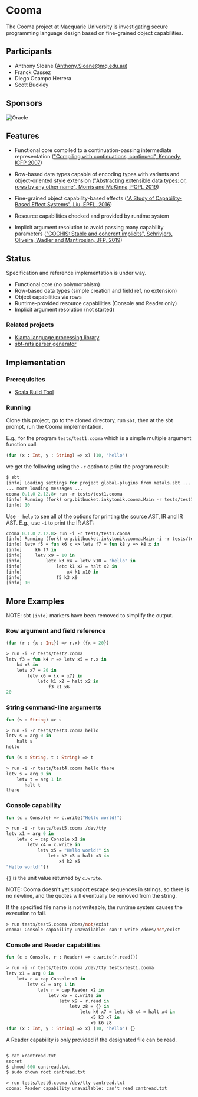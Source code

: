 # Cooma

The Cooma project at Macquarie University is investigating secure programming language design based on fine-grained object capabilities.

## Participants

* Anthony Sloane (Anthony.Sloane@mq.edu.au)
* Franck Cassez
* Diego Ocampo Herrera
* Scott Buckley

## Sponsors

![Oracle](https://plvmq.bitbucket.io/SAPLING/images/Oracle%20Red%20Badge.png)

## Features

* Functional core compiled to a continuation-passing intermediate representation (["Compiling with continuations, continued", Kennedy, ICFP 2007](https://doi.org/10.1145/1291151.1291179))

* Row-based data types capable of encoding types with variants and object-oriented style extension (["Abstracting extensible data types: or, rows by any other name", Morris and McKinna, POPL 2019](https://doi.org/10.1145/3290325))

* Fine-grained object capability-based effects (["A Study of Capability-Based Effect Systems", Liu, EPFL, 2016](https://github.com/liufengyun/stoic))

* Resource capabilities checked and provided by runtime system

* Implicit argument resolution to avoid passing many capability parameters (["COCHIS: Stable and coherent implicits", Schrivjers, Oliveira, Wadler and Mantirosian, JFP, 2019](http://dx.doi.org/10.1017/s0956796818000242))

## Status

Specification and reference implementation is under way.

* Functional core (no polymorphism)
* Row-based data types (simple creation and field ref, no extension)
* Object capabilities via rows
* Runtime-provided resource capabilities (Console and Reader only)
* Implicit argument resolution (not started)

### Related projects

* [Kiama language processing library](https://bitbucket.org/inkytonik/kiama)
* [sbt-rats parser generator](https://bitbucket.org/inkytonik/sbt-rats)

## Implementation

### Prerequisites

* [Scala Build Tool](https://www.scala-sbt.org)

### Running

Clone this project, go to the cloned directory, run `sbt`, then at the sbt prompt, run the Cooma implementation.

E.g., for the program `tests/test1.cooma` which is a simple multiple argument function call:

```ml
(fun (x : Int, y : String) => x) (10, "hello")
```

we get the following using the `-r` option to print the program result:

```ml
$ sbt
[info] Loading settings for project global-plugins from metals.sbt ...
... more loading messages ...
cooma 0.1.0 2.12.8> run -r tests/test1.cooma
[info] Running (fork) org.bitbucket.inkytonik.cooma.Main -r tests/test1.cooma
[info] 10
```

Use `--help` to see all of the options for printing the source AST, IR and IR AST. E.g., use `-i` to print the IR AST:

```ml
cooma 0.1.0 2.12.8> run -i -r tests/test1.cooma
[info] Running (fork) org.bitbucket.inkytonik.cooma.Main -i -r tests/test1.cooma
[info] letv f5 = fun k6 x => letv f7 = fun k8 y => k8 x in
[info]     k6 f7 in
[info]     letv x9 = 10 in
[info]         letc k3 x4 = letv x10 = "hello" in
[info]             letc k1 x2 = halt x2 in
[info]                 x4 k1 x10 in
[info]             f5 k3 x9
[info] 10
```

## More Examples

NOTE: sbt `[info]` markers have been removed to simplify the output.

### Row argument and field reference

```ml
(fun (r : {x : Int}) => r.x) ({x = 20})

> run -i -r tests/test2.cooma
letv f3 = fun k4 r => letv x5 = r.x in
    k4 x5 in
    letv x7 = 20 in
        letv x6 = {x = x7} in
            letc k1 x2 = halt x2 in
                f3 k1 x6
20
```

### String command-line arguments

```ml
fun (s : String) => s

> run -i -r tests/test3.cooma hello
letv s = arg 0 in
    halt s
hello

fun (s : String, t : String) => t

> run -i -r tests/test4.cooma hello there
letv s = arg 0 in
    letv t = arg 1 in
       halt t
there
```

### Console capability

```ml
fun (c : Console) => c.write("Hello world!")

> run -i -r tests/test5.cooma /dev/tty
letv x1 = arg 0 in
    letv c = cap Console x1 in
        letv x4 = c.write in
            letv x5 = "Hello world!" in
                letc k2 x3 = halt x3 in
                    x4 k2 x5
"Hello world!"{}
```

`{}` is the unit value returned by `c.write`.

NOTE: Cooma doesn't yet support escape sequences in strings, so there is no newline, and the quotes will eventually be removed from the string.

If the specified file name is not writeable, the runtime system causes the execution to fail.

```ml
> run tests/test5.cooma /does/not/exist
cooma: Console capability unavailable: can't write /does/not/exist
```

### Console and Reader capabilities

```ml
fun (c : Console, r : Reader) => c.write(r.read())

> run -i -r tests/test6.cooma /dev/tty tests/test1.cooma
letv x1 = arg 0 in
    letv c = cap Console x1 in
        letv x2 = arg 1 in
            letv r = cap Reader x2 in
                letv x5 = c.write in
                    letv x9 = r.read in
                        letv z8 = {} in
                            letc k6 x7 = letc k3 x4 = halt x4 in
                                x5 k3 x7 in
                                x9 k6 z8
(fun (x : Int, y : String) => x) (10, "hello") {}
```

A Reader capability is only provided if the designated file can be read.

```ml

$ cat >cantread.txt
secret
$ chmod 600 cantread.txt
$ sudo chown root cantread.txt

> run tests/test6.cooma /dev/tty cantread.txt
cooma: Reader capability unavailable: can't read cantread.txt
```
